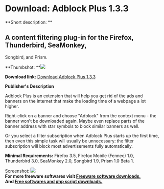 # Download: Adblock Plus 1.3.3

**Short description: **

## A content filtering plug-in for the Firefox, Thunderbird, SeaMonkey,
Songbird, and Prism.

  
**Thumbshot: **![](http://www.freewarefiles.com/screenshot/adblockplus_md.gif)   
  
**Download link:** [Download Adblock Plus 1.3.3](http://freesoftwares.boysofts.com/Adblock-Plus_program_15677.html)  
  

**Publisher's Description**  
  

Adblock Plus is an extension that will help you get rid of the ads and banners
on the internet that make the loading time of a webpage a lot higher.

Right-click on a banner and choose "Adblock" from the context menu - the
banner won't be downloaded again. Maybe even replace parts of the banner
address with star symbols to block similar banners as well.

Or you select a filter subscription when Adblock Plus starts up the first
time, then even this simple task will usually be unnecessary: the filter
subscription will block most advertisements fully automatically.

**Minimal Requirements:** Firefox 3.5, Firefox Mobile (Fennec) 1.0, Thunderbird 3.0, SeaMonkey 2.0, Songbird 1.9, Prism 1.0 Beta 1.

  
  
Screenshot: ![](http://www.freewarefiles.com/screenshot/adblockplus.gif)  
**For more freeware softwares visit [Freeware software downloads.](http://freesoftwares.boysofts.com/)**   
**And [Free softwares and php script downloads.](http://www.boysofts.com/)**

